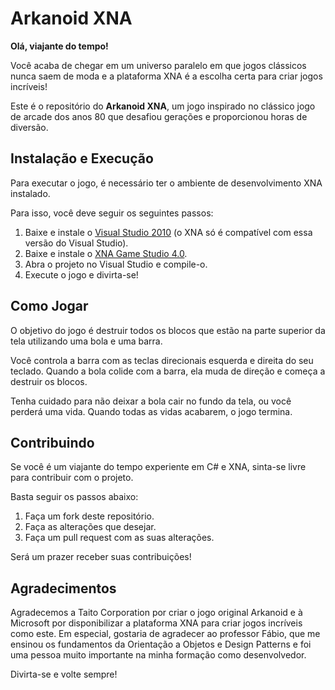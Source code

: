 # Arkanoid XNA

**Olá, viajante do tempo!**

Você acaba de chegar em um universo paralelo em que jogos clássicos nunca saem de moda e a plataforma XNA é a escolha certa para criar jogos incríveis!

Este é o repositório do **Arkanoid XNA**, um jogo inspirado no clássico jogo de arcade dos anos 80 que desafiou gerações e proporcionou horas de diversão.

## Instalação e Execução

Para executar o jogo, é necessário ter o ambiente de desenvolvimento XNA instalado. 

Para isso, você deve seguir os seguintes passos:

1. Baixe e instale o [Visual Studio 2010](https://visualstudio.microsoft.com/vs/older-downloads/) (o XNA só é compatível com essa versão do Visual Studio).
2. Baixe e instale o [XNA Game Studio 4.0](https://www.microsoft.com/en-us/download/details.aspx?id=23714).
3. Abra o projeto no Visual Studio e compile-o.
4. Execute o jogo e divirta-se!

## Como Jogar

O objetivo do jogo é destruir todos os blocos que estão na parte superior da tela utilizando uma bola e uma barra.

Você controla a barra com as teclas direcionais esquerda e direita do seu teclado. Quando a bola colide com a barra, ela muda de direção e começa a destruir os blocos.

Tenha cuidado para não deixar a bola cair no fundo da tela, ou você perderá uma vida. Quando todas as vidas acabarem, o jogo termina.

## Contribuindo

Se você é um viajante do tempo experiente em C# e XNA, sinta-se livre para contribuir com o projeto. 

Basta seguir os passos abaixo:

1. Faça um fork deste repositório.
2. Faça as alterações que desejar.
3. Faça um pull request com as suas alterações.

Será um prazer receber suas contribuições!

## Agradecimentos

Agradecemos a Taito Corporation por criar o jogo original Arkanoid e à Microsoft por disponibilizar a plataforma XNA para criar jogos incríveis como este. 
Em especial, gostaria de agradecer ao professor Fábio, que me ensinou os fundamentos da Orientação a Objetos e Design Patterns e foi uma pessoa muito importante na minha formação como desenvolvedor.

Divirta-se e volte sempre!
